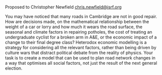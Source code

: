 Proposed to Christopher Newfield <chris.newfield@isrf.org>

You may have noticed that many roads in Cambridge are not in good
repair. How are decisions made, on the mathematical relationship between
the weight of a car or lorry and how much it wears the road surface, the
seasonal and climate factors in repairing potholes, the cost of treating
an undergraduate cyclist for a broken arm in A&E, or the economic impact
of a change to their final degree class? Heterodox economic modelling is
a strategy for considering all the relevant factors, rather than being
driven by culture wars that distract political debate from the reality
of physics. Your task is to create a model that can be used to plan road
network changes in a way that optimises all social factors, not just the
result of the next general election.